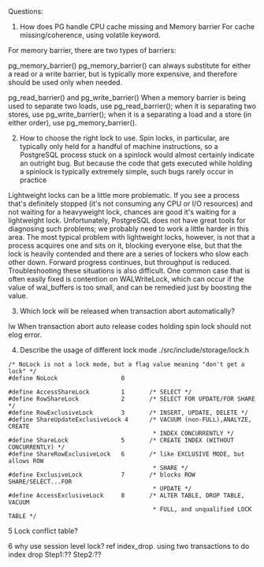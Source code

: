 Questions:

1. How does PG handle CPU cache missing and Memory barrier 
For cache missing/coherence, using volatile keyword.

For memory barrier, there are two types of barriers:

pg_memory_barrier()
pg_memory_barrier() can always substitute for either a read or a write barrier, but is typically more expensive, and
therefore should be used only when needed.

pg_read_barrier() and pg_write_barrier()
When a memory barrier is being used to separate two loads, use pg_read_barrier(); when it is separating two stores, 
use pg_write_barrier(); when it is a separating a load and a store (in either order), use pg_memory_barrier().

2. How to choose the right lock to use.
Spin locks, in particular, are typically only held for a handful of machine instructions, so a PostgreSQL process stuck on a spinlock would almost certainly indicate an outright bug.  But because the code that gets executed while holding a spinlock is typically extremely simple, such bugs rarely occur in practice

Lightweight locks can be a little more problematic.  If you see a process that's definitely stopped (it's not consuming any CPU or I/O resources) and not waiting for a heavyweight lock, chances are good it's waiting for a lightweight lock.  Unfortunately, PostgreSQL does not have great tools for diagnosing such problems; we probably need to work a little harder in this area.  The most typical problem with lightweight locks, however, is not that a process acquires one and sits on it, blocking everyone else, but that the lock is heavily contended and there are a series of lockers who slow each other down.  Forward progress continues, but throughput is reduced.  Troubleshooting these situations is also difficult.  One common case that is often easily fixed is contention on WALWriteLock, which can occur if the value of wal_buffers is too small, and can be remedied just by boosting the value.

3. Which lock will be released when transaction abort automatically?

lw When transaction abort auto release
codes holding spin lock should not elog error.


4. Describe the usage of different lock mode
./src/include/storage/lock.h
```
/* NoLock is not a lock mode, but a flag value meaning "don't get a lock" */
#define NoLock                  0

#define AccessShareLock         1       /* SELECT */
#define RowShareLock            2       /* SELECT FOR UPDATE/FOR SHARE */
#define RowExclusiveLock        3       /* INSERT, UPDATE, DELETE */
#define ShareUpdateExclusiveLock 4      /* VACUUM (non-FULL),ANALYZE, CREATE
                                         * INDEX CONCURRENTLY */
#define ShareLock               5       /* CREATE INDEX (WITHOUT CONCURRENTLY) */
#define ShareRowExclusiveLock   6       /* like EXCLUSIVE MODE, but allows ROW
                                         * SHARE */
#define ExclusiveLock           7       /* blocks ROW SHARE/SELECT...FOR
                                         * UPDATE */
#define AccessExclusiveLock     8       /* ALTER TABLE, DROP TABLE, VACUUM
                                         * FULL, and unqualified LOCK TABLE */
```


5 Lock conflict table?


6 why use session level lock?
ref index_drop. using two transactions to do index drop
Step1:??
Step2:??


